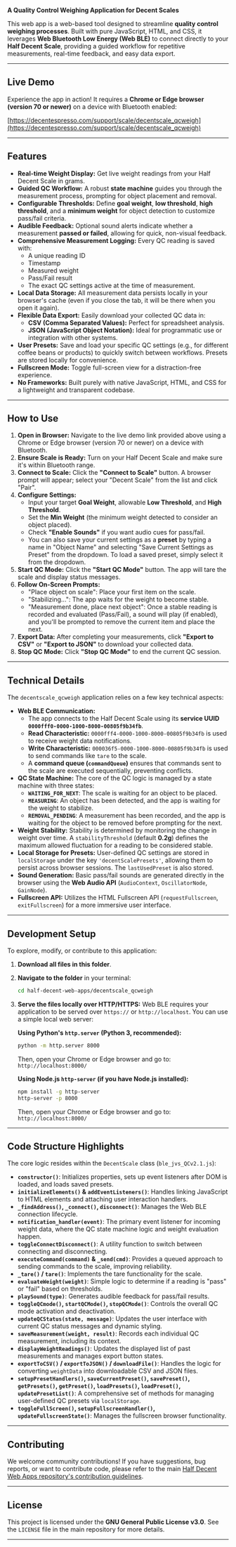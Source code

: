 **A Quality Control Weighing Application for Decent Scales**

This web app is a web-based tool designed to streamline **quality control weighing processes**. Built with pure JavaScript, HTML, and CSS, it leverages **Web Bluetooth Low Energy (Web BLE)** to connect directly to your **Half Decent Scale**, providing a guided workflow for repetitive measurements, real-time feedback, and easy data export.

---

## Live Demo

Experience the app in action! It requires a **Chrome or Edge browser (version 70 or newer)** on a device with Bluetooth enabled:

[https://decentespresso.com/support/scale/decentscale_qcweigh](https://decentespresso.com/support/scale/decentscale_qcweigh)

---

## Features

* **Real-time Weight Display:** Get live weight readings from your Half Decent Scale in grams.
* **Guided QC Workflow:** A robust **state machine** guides you through the measurement process, prompting for object placement and removal.
* **Configurable Thresholds:** Define **goal weight**, **low threshold**, **high threshold**, and a **minimum weight** for object detection to customize pass/fail criteria.
* **Audible Feedback:** Optional sound alerts indicate whether a measurement **passed or failed**, allowing for quick, non-visual feedback.
* **Comprehensive Measurement Logging:** Every QC reading is saved with:
    * A unique reading ID
    * Timestamp
    * Measured weight
    * Pass/Fail result
    * The exact QC settings active at the time of measurement.
* **Local Data Storage:** All measurement data persists locally in your browser's cache (even if you close the tab, it will be there when you open it again).
* **Flexible Data Export:** Easily download your collected QC data in:
    * **CSV (Comma Separated Values):** Perfect for spreadsheet analysis.
    * **JSON (JavaScript Object Notation):** Ideal for programmatic use or integration with other systems.
* **User Presets:** Save and load your specific QC settings (e.g., for different coffee beans or products) to quickly switch between workflows. Presets are stored locally for convenience.
* **Fullscreen Mode:** Toggle full-screen view for a distraction-free experience.
* **No Frameworks:** Built purely with native JavaScript, HTML, and CSS for a lightweight and transparent codebase.

---

## How to Use

1.  **Open in Browser:** Navigate to the live demo link provided above using a Chrome or Edge browser (version 70 or newer) on a device with Bluetooth.
2.  **Ensure Scale is Ready:** Turn on your Half Decent Scale and make sure it's within Bluetooth range.
3.  **Connect to Scale:** Click the **"Connect to Scale"** button. A browser prompt will appear; select your "Decent Scale" from the list and click "Pair".
4.  **Configure Settings:**
    * Input your target **Goal Weight**, allowable **Low Threshold**, and **High Threshold**.
    * Set the **Min Weight** (the minimum weight detected to consider an object placed).
    * Check **"Enable Sounds"** if you want audio cues for pass/fail.
    * You can also save your current settings as a **preset** by typing a name in "Object Name" and selecting "Save Current Settings as Preset" from the dropdown. To load a saved preset, simply select it from the dropdown.
5.  **Start QC Mode:** Click the **"Start QC Mode"** button. The app will tare the scale and display status messages.
6.  **Follow On-Screen Prompts:**
    * "Place object on scale": Place your first item on the scale.
    * "Stabilizing...": The app waits for the weight to become stable.
    * "Measurement done, place next object": Once a stable reading is recorded and evaluated (Pass/Fail), a sound will play (if enabled), and you'll be prompted to remove the current item and place the next.
7.  **Export Data:** After completing your measurements, click **"Export to CSV"** or **"Export to JSON"** to download your collected data.
8.  **Stop QC Mode:** Click **"Stop QC Mode"** to end the current QC session.

---

## Technical Details

The `decentscale_qcweigh` application relies on a few key technical aspects:

* **Web BLE Communication:**
    * The app connects to the Half Decent Scale using its **service UUID `0000fff0-0000-1000-8000-00805f9b34fb`**.
    * **Read Characteristic:** `0000fff4-0000-1000-8000-00805f9b34fb` is used to receive weight data notifications.
    * **Write Characteristic:** `000036f5-0000-1000-8000-00805f9b34fb` is used to send commands like `tare` to the scale.
    * A **command queue (`commandQueue`)** ensures that commands sent to the scale are executed sequentially, preventing conflicts.
* **QC State Machine:** The core of the QC logic is managed by a state machine with three states:
    * **`WAITING_FOR_NEXT`**: The scale is waiting for an object to be placed.
    * **`MEASURING`**: An object has been detected, and the app is waiting for the weight to stabilize.
    * **`REMOVAL_PENDING`**: A measurement has been recorded, and the app is waiting for the object to be removed before prompting for the next.
* **Weight Stability:** Stability is determined by monitoring the change in weight over time. A `stabilityThreshold` (default **0.2g**) defines the maximum allowed fluctuation for a reading to be considered stable.
* **Local Storage for Presets:** User-defined QC settings are stored in `localStorage` under the key `'decentScalePresets'`, allowing them to persist across browser sessions. The `lastUsedPreset` is also stored.
* **Sound Generation:** Basic pass/fail sounds are generated directly in the browser using the **Web Audio API** (`AudioContext`, `OscillatorNode`, `GainNode`).
* **Fullscreen API:** Utilizes the HTML Fullscreen API (`requestFullscreen`, `exitFullscreen`) for a more immersive user interface.

---

## Development Setup

To explore, modify, or contribute to this application:

1.  **Download all files in this folder**.
2.  **Navigate to the folder** in your terminal:

    ```bash
    cd half-decent-web-apps/decentscale_qcweigh
    ```

3.  **Serve the files locally over HTTP/HTTPS:**
    Web BLE requires your application to be served over `https://` or `http://localhost`. You can use a simple local web server:

    **Using Python's `http.server` (Python 3, recommended):**

    ```bash
    python -m http.server 8000
    ```

    Then, open your Chrome or Edge browser and go to: `http://localhost:8000/`

    **Using Node.js `http-server` (if you have Node.js installed):**

    ```bash
    npm install -g http-server
    http-server -p 8000
    ```

    Then, open your Chrome or Edge browser and go to: `http://localhost:8000/`

---

## Code Structure Highlights

The core logic resides within the `DecentScale` class (`ble_jvs_QCv2.1.js`):

* **`constructor()`**: Initializes properties, sets up event listeners after DOM is loaded, and loads saved presets.
* **`initializeElements()` & `addEventListeners()`**: Handles linking JavaScript to HTML elements and attaching user interaction handlers.
* **`_findAddress()`, `_connect()`, `disconnect()`**: Manages the Web BLE connection lifecycle.
* **`notification_handler(event)`**: The primary event listener for incoming weight data, where the QC state machine logic and weight evaluation happen.
* **`toggleConnectDisconnect()`**: A utility function to switch between connecting and disconnecting.
* **`executeCommand(command)` & `_send(cmd)`**: Provides a queued approach to sending commands to the scale, improving reliability.
* **`_tare()` / `tare()`**: Implements the tare functionality for the scale.
* **`evaluateWeight(weight)`**: Simple logic to determine if a reading is "pass" or "fail" based on thresholds.
* **`playSound(type)`**: Generates audible feedback for pass/fail results.
* **`toggleQCmode()`, `startQCMode()`, `stopQCMode()`**: Controls the overall QC mode activation and deactivation.
* **`updateQCStatus(state, message)`**: Updates the user interface with current QC status messages and dynamic styling.
* **`saveMeasurement(weight, result)`**: Records each individual QC measurement, including its context.
* **`displayWeightReadings()`**: Updates the displayed list of past measurements and manages export button states.
* **`exportToCSV()` / `exportToJSON()` / `downloadFile()`**: Handles the logic for converting `weightData` into downloadable CSV and JSON files.
* **`setupPresetHandlers()`, `saveCurrentPreset()`, `savePreset()`, `getPresets()`, `getPreset()`, `loadPresets()`, `loadPreset()`, `updatePresetList()`**: A comprehensive set of methods for managing user-defined QC presets via `localStorage`.
* **`toggleFullScreen()`, `setupFullscreenHandler()`, `updateFullscreenState()`**: Manages the fullscreen browser functionality.

---

## Contributing

We welcome community contributions! If you have suggestions, bug reports, or want to contribute code, please refer to the main [Half Decent Web Apps repository's contribution guidelines](LINK_TO_MAIN_REPO_CONTRIBUTING.MD_HERE).

---

## License

This project is licensed under the **GNU General Public License v3.0**. See the `LICENSE` file in the main repository for more details.

---
